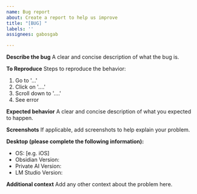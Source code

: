 ```yaml
---
name: Bug report
about: Create a report to help us improve
title: "[BUG] "
labels: ''
assignees: gabosgab

---
```


**Describe the bug**
A clear and concise description of what the bug is.

**To Reproduce**
Steps to reproduce the behavior:
1. Go to '...'
2. Click on '....'
3. Scroll down to '....'
4. See error

**Expected behavior**
A clear and concise description of what you expected to happen.

**Screenshots**
If applicable, add screenshots to help explain your problem.

**Desktop (please complete the following information):**
 - OS: [e.g. iOS]
 - Obsidian Version: 
 - Private AI Version:
 - LM Studio Version:

**Additional context**
Add any other context about the problem here.
